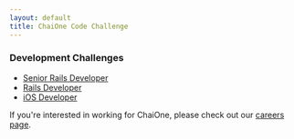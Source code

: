 ```yaml
---
layout: default
title: ChaiOne Code Challenge
---
```


### Development Challenges

- [Senior Rails Developer](/senior-rails.html)
- [Rails Developer](/rails-developer.html)
- [iOS Developer](/ios.html)

If you're interested in working for ChaiOne, please check out our [careers page](http://chaione.com/careers).

